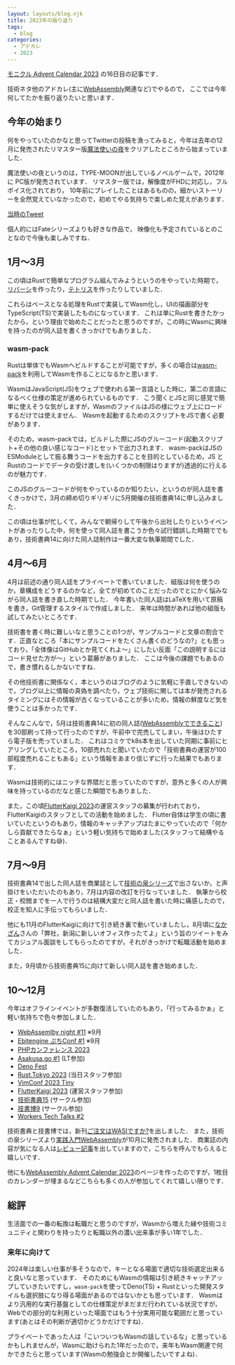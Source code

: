 ```yaml
---
layout: layouts/blog.njk
title: 2023年の振り返り
tags:
  - blog
categories:
  - アドカレ
  - 2023
---
```


[モニクル Advent Calendar 2023](https://adventar.org/calendars/8977)
の16日目の記事です．

技術ネタ他のアドカレ(主に[WebAssembly](https://qiita.com/advent-calendar/2023/webassembly)関連など)でやるので，
ここでは今年何してたかを振り返りたいと思います．

## 今年の始まり

何をやっていたのかなと思ってTwitterの投稿を漁ってみると，今年は去年の12月に発売されたリマスター版[魔法使いの夜](http://typemoon.com/products/mahoyo/)をクリアしたところから始まっていました．

魔法使いの夜というのは，TYPE-MOONが出しているノベルゲームで，2012年に PC版が発売されています．
リマスター版では，解像度がFHDに対応し，フルボイス化されており，
10年前にプレイしたことはあるものの，細かいストーリーを全然覚えていなかったので，初めてやる気持ちで楽しめた覚えがあります．

[当時のTweet](https://x.com/a_skua/status/1614322117373464579?s=20)

個人的にはFateシリーズよりも好きな作品で，
映像化も予定されているとのことなので今後も楽しみですね．

## 1月〜3月

この頃はRustで簡単なプログラム組んでみようというのをやっていた時期で，
[リバーシ](https://www.askua.dev/reversi-rs/)を作ったり，[テトリス](https://www.askua.dev/tetris-rs/)を作ったりしていました．

これらはベースとなる処理をRustで実装してWasm化し，UIの描画部分をTypeScript(TS)で実装したものになっています．
これは単にRustを書きたかったから，という理由で始めたことだったと思うのですが，この時にWasmに興味を持ったのが同人誌を書くきっかけでもありました．

### wasm-pack

Rustは単体でもWasmへビルドすることが可能ですが，多くの場合は[wasm-pack](https://rustwasm.github.io/wasm-pack/)を利用してWasmを作ることになるかと思います．

WasmはJavaScript(JS)をウェブで使われる第一言語とした時に，第二の言語になるべく仕様の策定が進められているものです．
こう聞くとJSと同じ感覚で簡単に使えそうな気がしますが，WasmのファイルはJSの様にウェブ上にロードするだけでは使えません．
Wasmを起動するためのスクリプトをJSで書く必要があります．

そのため，wasm-packでは，ビルドした際にJSのグルーコード(起動スクリプト+その他の良い感じなコード)とセットで出力されます．
wasm-packはJSのESModuleとして振る舞うコードを出力することを目的としているため，JS と Rustのコードでデータの受け渡しを(いくつかの制限はりますが)透過的に行えるのが魅力です．

このJSのグルーコードが何をやっているのか知りたい，というのが同人誌を書くきっかけで，3月の締め切りギリギリに5月開催の技術書典14に申し込みました．

この頃は仕事が忙しくて，みんなで朝帰りして午後から出社したりというイベントがあったりした中，何を使って同人誌を書こうか色々試行錯誤した時期ででもあり，技術書典14に向けた同人誌制作は一番大変な執筆期間でした．

## 4月〜6月

4月は前述の通り同人誌をプライベートで書いていました．組版は何を使うのか，章構成をどうするのかなど，全てが初めてのことだったのでとにかく悩みながら同人誌を書き直した時期でした．
今年書いた同人誌はLaTeXを用いて原稿を書き，Git管理するスタイルで作成しました．
来年は時間があれば他の組版も試してみたいところです．

技術書を書く時に難しいなと思うことの1つが，サンプルコードと文章の割合です．正直なところ「本にサンプルコードをたくさん書くのどうなの?」とも思っており，「全体像はGitHubとか見てくれよ〜」にしたい反面「この説明するにはコード見せた方が〜」という葛藤がありました．
ここは今後の課題でもあるので，書き慣れるしかないですね．

その他技術書に関係なく，本というのはブログのように気軽に手直しできないので，ブログ以上に情報の真偽を調べたり，ウェブ技術に関しては本が発売されるタイミングにはその情報が古くなっていることが多いため，情報の鮮度など気を使うことは多かったです．

そんなこんなで，5月は技術書典14に初の同人誌([WebAssemblyでできること](https://techbookfest.org/product/2uwxPNE7mLKksHSFr88X17))を30部刷って持って行ったのですが，午前中で完売してしまい，午後はひたすら電子版を売っていました．
これはコミケでk8s本を出していた同期に事前にヒアリングしていたところ，10部売れたと聞いていたので「技術書典の運営が100部程度売れることもある」という情報をあまり信じずに行った結果でもあります．

Wasmは技術的にはニッチな界隈だと思っていたのですが，意外と多くの人が興味を持っているのだなと感じた瞬間でもありました．

また，この頃[FlutterKaigi 2023](https://flutterkaigi.jp/2023/)の運営スタッフの募集が行われており，FlutterKaigiのスタッフとしての活動を始めました．
Flutter自体は学生の頃に書いていたというのもあり，情報のキャッチアップはたまにやっていたので「何かしら貢献できたらなぁ」という軽い気持ちで始めました(スタッフって結構やることあるんですね😅)．

## 7月〜9月

技術書典14で出した同人誌を商業誌として[技術の泉シリーズ](https://nextpublishing.jp/book-series/%e6%8a%80%e8%a1%93%e3%81%ae%e6%b3%89%e3%82%b7%e3%83%aa%e3%83%bc%e3%82%ba)で出さないか，と声掛けをいただいたのもあり，7月は内容の改訂を行なっていました．
執筆から校正・校閲までを一人で行うのは結構大変だと同人誌を書いた時に痛感したので，校正を知人に手伝ってもらいました．

他にも11月のFlutterKaigiに向けて引き続き裏で動いていましたし，8月頃に[なかざん](https://twitter.com/Nkzn)さんの「弊社，新潟に新しいオフィス作ったてよ」という旨のツイートをみてカジュアル面談をしてもらったのですが，それがきっかけで転職活動を始めました．

また，9月頃から技術書典15に向けて新しい同人誌を書き始めました．

## 10〜12月

今年はオフラインイベントが多数復活していたのもあり，「行ってみるかぁ」と軽い気持ちで色々参加しました．

- [WebAssemlby night #11](https://emsn.connpass.com/event/290430/) ※9月
- [Ebitengine ぷちConf #1](https://gocon.connpass.com/event/292391/) ※9月
- [PHPカンファレンス 2023](https://phpcon.php.gr.jp/2023/)
- [Asakusa.go #1](https://asakusago.connpass.com/event/295512/) (LT参加)
- [Deno Fest](https://deno-fest-2023.deno.dev/)
- [Rust.Tokyo 2023](https://rust.tokyo/2023) (当日スタッフ参加)
- [VimConf 2023 Tiny](https://vimconf.org/2023/)
- [FlutterKaigi 2023](https://flutterkaigi.jp/2023/) (運営スタッフ参加)
- [技術書典15](https://techbookfest.org/event/tbf15) (サークル参加)
- [技書博9](https://gishohaku.dev/gishohaku9/circles) (サークル参加)
- [Workers Tech Talks #2](https://workers-tech.connpass.com/event/300546/)

技術書典と技書博では，新刊[ご注文はWASIですか?](https://techbookfest.org/product/acW1EbS9XxshmBnDUeZtxj)を出しました．
また，技術の泉シリーズより[実践入門WebAssembly](https://nextpublishing.jp/book/17203.html)が10月に発売されました．
商業誌の内容が気になる人は[レビュー記事](https://zenn.dev/askua/articles/88a590755263bc)を出していますので，こちらを呼んでもらえると嬉しいです．

他にも[WebAssembly Advent Calendar 2023](https://qiita.com/advent-calendar/2023/webassembly)のページを作ったのですが，1枚目のカレンダーが埋まるなどこちらも多くの人が参加してくれて嬉しい限りです．

## 総評

生活面での一番の転換は転職だと思うのですが，Wasmから増えた縁や技術コミュニティと関わりを持ったりと転職以外の濃い出来事が多い1年でした．

### 来年に向けて

2024年は楽しい仕事が多そうなので，キーとなる場面で適切な技術選定出来ると良いなと思っています．
そのためにもWasmの情報は引き続きキャッチアップしていきたいですし，`wasm-pack`を使ってDeno(TS) + Rustといった開発スタイルも選択肢になり得る場面があるのではないかとも思っています．
Wasmはより汎用的な実行基盤としての仕様策定がまだまだ行われている状況ですが，Webでの部分的な利用といった場面ではもう十分実用可能な範囲だと思っています(あとはその判断が適切かどうかだけですね)．

プライベートであった人は「こいついつもWasmの話しているな」と思っているかもしれませんが，Wasmに助けられた1年だったので，来年もWasm関連で何かできたらと思っています(Wasmの勉強会とか開催したいですよね)．
